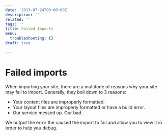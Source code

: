 ```yaml
---
date: '2013-07-24T00:00:00Z'
description: ''
related: ''
tags: ''
title: Failed Imports
menu:
  troubleshooting: {}
draft: true

---
```

# Failed imports
When importing your site, there are a multitude of reasons why your site may fail to import. Generally, they boil down to 3 reasons:

- Your content files are improperly formatted.
- Your layout files are improperly formatted or have a build error.
- Our service messed up. Our bad.

We output the error the caused the import to fail and allow you to view it in order to help you debug.